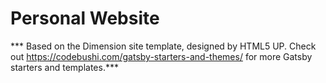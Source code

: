 # Personal Website 


*** Based on the Dimension site template, designed by HTML5 UP. Check out https://codebushi.com/gatsby-starters-and-themes/ for more Gatsby starters and templates.***


